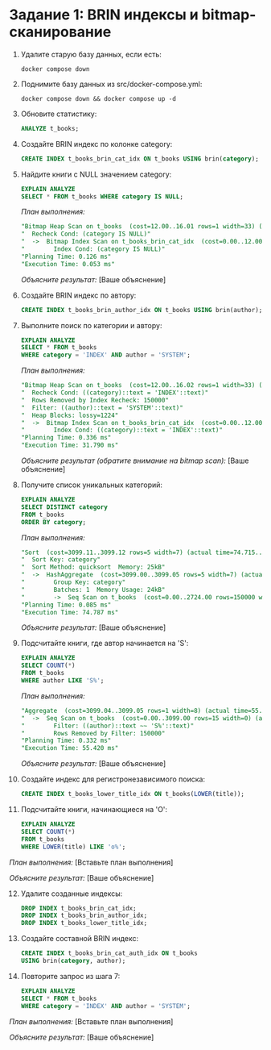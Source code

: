 # Задание 1: BRIN индексы и bitmap-сканирование

1. Удалите старую базу данных, если есть:
   ```shell
   docker compose down
   ```

2. Поднимите базу данных из src/docker-compose.yml:
   ```shell
   docker compose down && docker compose up -d
   ```

3. Обновите статистику:
   ```sql
   ANALYZE t_books;
   ```

4. Создайте BRIN индекс по колонке category:
   ```sql
   CREATE INDEX t_books_brin_cat_idx ON t_books USING brin(category);
   ```

5. Найдите книги с NULL значением category:
   ```sql
   EXPLAIN ANALYZE
   SELECT * FROM t_books WHERE category IS NULL;
   ```
   
   *План выполнения:*
   ```sql
   "Bitmap Heap Scan on t_books  (cost=12.00..16.01 rows=1 width=33) (actual time=0.028..0.028 rows=0 loops=1)"
   "  Recheck Cond: (category IS NULL)"
   "  ->  Bitmap Index Scan on t_books_brin_cat_idx  (cost=0.00..12.00 rows=1 width=0) (actual time=0.022..0.022 rows=0 loops=1)"
   "        Index Cond: (category IS NULL)"
   "Planning Time: 0.126 ms"
   "Execution Time: 0.053 ms"
   ```
   
   *Объясните результат:*
   [Ваше объяснение]

6. Создайте BRIN индекс по автору:
   ```sql
   CREATE INDEX t_books_brin_author_idx ON t_books USING brin(author);
   ```

7. Выполните поиск по категории и автору:
   ```sql
   EXPLAIN ANALYZE
   SELECT * FROM t_books 
   WHERE category = 'INDEX' AND author = 'SYSTEM';
   ```
   
   *План выполнения:*
   ```sql
   "Bitmap Heap Scan on t_books  (cost=12.00..16.02 rows=1 width=33) (actual time=31.741..31.742 rows=0 loops=1)"
   "  Recheck Cond: ((category)::text = 'INDEX'::text)"
   "  Rows Removed by Index Recheck: 150000"
   "  Filter: ((author)::text = 'SYSTEM'::text)"
   "  Heap Blocks: lossy=1224"
   "  ->  Bitmap Index Scan on t_books_brin_cat_idx  (cost=0.00..12.00 rows=1 width=0) (actual time=0.074..0.075 rows=12240 loops=1)"
   "        Index Cond: ((category)::text = 'INDEX'::text)"
   "Planning Time: 0.336 ms"
   "Execution Time: 31.790 ms"
   ```
   
   *Объясните результат (обратите внимание на bitmap scan):*
   [Ваше объяснение]

8. Получите список уникальных категорий:
   ```sql
   EXPLAIN ANALYZE
   SELECT DISTINCT category 
   FROM t_books 
   ORDER BY category;
   ```
   
   *План выполнения:*
   ```sql
   "Sort  (cost=3099.11..3099.12 rows=5 width=7) (actual time=74.715..74.718 rows=6 loops=1)"
   "  Sort Key: category"
   "  Sort Method: quicksort  Memory: 25kB"
   "  ->  HashAggregate  (cost=3099.00..3099.05 rows=5 width=7) (actual time=74.694..74.697 rows=6 loops=1)"
   "        Group Key: category"
   "        Batches: 1  Memory Usage: 24kB"
   "        ->  Seq Scan on t_books  (cost=0.00..2724.00 rows=150000 width=7) (actual time=0.019..18.568 rows=150000 loops=1)"
   "Planning Time: 0.085 ms"
   "Execution Time: 74.787 ms"
   ```
   
   *Объясните результат:*
   [Ваше объяснение]

9. Подсчитайте книги, где автор начинается на 'S':
   ```sql
   EXPLAIN ANALYZE
   SELECT COUNT(*) 
   FROM t_books 
   WHERE author LIKE 'S%';
   ```
   
   *План выполнения:*
   ```sql
   "Aggregate  (cost=3099.04..3099.05 rows=1 width=8) (actual time=55.373..55.375 rows=1 loops=1)"
   "  ->  Seq Scan on t_books  (cost=0.00..3099.00 rows=15 width=0) (actual time=55.338..55.339 rows=0 loops=1)"
   "        Filter: ((author)::text ~~ 'S%'::text)"
   "        Rows Removed by Filter: 150000"
   "Planning Time: 0.332 ms"
   "Execution Time: 55.420 ms"
   ```
   
   *Объясните результат:*
   [Ваше объяснение]

10. Создайте индекс для регистронезависимого поиска:
    ```sql
    CREATE INDEX t_books_lower_title_idx ON t_books(LOWER(title));
    ```

11. Подсчитайте книги, начинающиеся на 'O':
    ```sql
    EXPLAIN ANALYZE
    SELECT COUNT(*) 
    FROM t_books 
    WHERE LOWER(title) LIKE 'o%';
    ```
   
   *План выполнения:*
   [Вставьте план выполнения]
   
   *Объясните результат:*
   [Ваше объяснение]

12. Удалите созданные индексы:
    ```sql
    DROP INDEX t_books_brin_cat_idx;
    DROP INDEX t_books_brin_author_idx;
    DROP INDEX t_books_lower_title_idx;
    ```

13. Создайте составной BRIN индекс:
    ```sql
    CREATE INDEX t_books_brin_cat_auth_idx ON t_books 
    USING brin(category, author);
    ```

14. Повторите запрос из шага 7:
    ```sql
    EXPLAIN ANALYZE
    SELECT * FROM t_books 
    WHERE category = 'INDEX' AND author = 'SYSTEM';
    ```
   
   *План выполнения:*
   [Вставьте план выполнения]
   
   *Объясните результат:*
   [Ваше объяснение]
